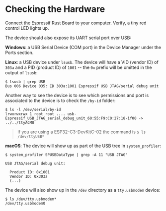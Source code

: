 # Checking the Hardware

Connect the Espressif Rust Board to your computer. Verify, a tiny red control LED lights up.

The device should also expose its UART serial port over USB:

**Windows**: a USB Serial Device (COM port) in the Device Manager under the Ports section.

**Linux**: a USB device under `lsusb`.
The device will have a VID (vendor ID) of `303a` and a PID (product ID) of `1001` -- the `0x` prefix will be omitted in the output of `lsusb`:

``` console
$ lsusb | grep USB
Bus 006 Device 035: ID 303a:1001 Espressif USB JTAG/serial debug unit
```

Another way to see the device is to see which permissions and port is associated to the device is to check the `/by-id` folder:
``` console
$ ls -l /dev/serial/by-id
lrwxrwxrwx 1 root root .... usb-Espressif_USB_JTAG_serial_debug_unit_60:55:F9:C0:27:18-if00 -> ../../ttyACM0

```
> If you are using a ESP32-C3-DevKitC-02 the command is `$ ls /dev/ttyUSB*`

**macOS**: The device will show up as part of the USB tree in `system_profiler`:

```console
$ system_profiler SPUSBDataType | grep -A 11 "USB JTAG"

USB JTAG/serial debug unit:

  Product ID: 0x1001
  Vendor ID: 0x303a
  (...)
```

The device will also show up in the `/dev` directory as a `tty.usbmodem` device:

``` console
$ ls /dev/tty.usbmodem*
/dev/tty.usbmodem0
```
